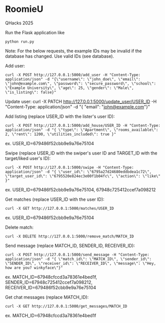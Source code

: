# RoomieU
QHacks 2025

Run the Flask application like
```
python run.py
```

Note: For the below requests, the example IDs may be invalid if the database has changed. Use valid IDs (see database).

Add user:
```
curl -X POST http://127.0.0.1:5000/add_user -H "Content-Type: application/json" -d "{\"username\": \"john_doe\", \"email\": \"john@example.com\", \"password\": \"secure_password\", \"school\": \"Example University\", \"age\": 25, \"gender\": \"Male\", \"is_listing\": false}"
```

Update user:
curl -X PATCH http://127.0.0.1:5000/update_user/USER_ID -H "Content-Type: application/json" -d "{ \"email\": \"john@example.com\"}"

Add listing (replace USER_ID with the lister's user ID):
```
curl -X POST http://127.0.0.1:5000/add_house/USER_ID -H "Content-Type: application/json" -d "{ \"type\": \"Apartment\", \"rooms_available\": 2, \"rent\": 1200, \"utilities_included\": true }"
```
ex. USER_ID=679486f52cbb9e9a76e75104

Swipe (replace USER_ID with the swiper's user ID and TARGET_ID with the target/liked user's ID):
```
curl -X POST http://127.0.0.1:5000/swipe -H "Content-Type: application/json" -d "{ \"user_id\": \"6795a27d24680eddbdea1c72\", \"target_user_id\": \"6795520e824ec3e00f1b04fc\", \"action\": \"like\" }"
```
ex. USER_ID=679486f52cbb9e9a76e75104, 67948c725412ccef7a098212

Get matches (replace USER_ID with the user ID):
```
curl -X GET http://127.0.0.1:5000/matches/USER_ID
```
ex. USER_ID=679486f52cbb9e9a76e75104

Delete match:
```
curl -X DELETE http://127.0.0.1:5000/remove_match/MATCH_ID
```

Send message (replace MATCH_ID, SENDER_ID, RECEIVER_ID):
```
curl -X POST http://127.0.0.1:5000/send_message -H "Content-Type: application/json" -d "{ \"match_id\": \"MATCH_ID\", \"sender_id\": \"SENDER_ID\", \"receiver_id\": \"RECEIVER_ID\", \"message\": \"Hey, how are you? winkyface\"}"
```
ex. MATCH_ID=67948cfccd3a78361e4bed1f, SENDER_ID=67948c725412ccef7a098212, RECEIVER_ID=679486f52cbb9e9a76e75104

Get chat messages (replace MATCH_ID):
```
curl -X GET http://127.0.0.1:5000/get_messages/MATCH_ID
```
ex. MATCH_ID=67948cfccd3a78361e4bed1f
